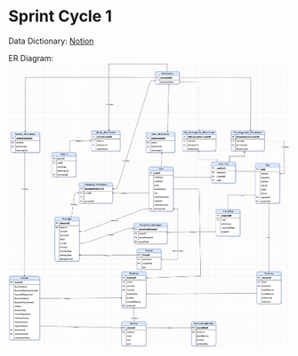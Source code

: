 # Sprint Cycle 1 
Data Dictionary: [Notion](https://www.notion.so/112e5bc38eed8041ad46fdbab6949627?v=112e5bc38eed8097b21f000c6b7e7877&pvs=4)

ER Diagram: ![ER Diagram](images/ERDiagram.drawio.png)


